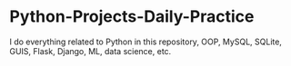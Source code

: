 # Python-Projects-Daily-Practice
I do everything related to Python in this repository, OOP, MySQL, SQLite, GUIS, Flask, Django, ML, data science, etc.
